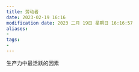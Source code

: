 ```yaml
---
title: 劳动者
date: 2023-02-19 16:16
modification date: 2023 二月 19日 星期日 16:16:57
aliases: 
- 
tags: 
- 
---
```


生产力中最活跃的因素